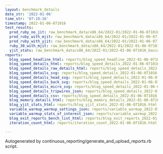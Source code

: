 ```yaml
---
layout: benchmark_details
date_str: '2022-01-06'
time_str: '07:10:16'
timestamp: 2022-01-06-071016
test_results:
  prod_ruby_no_jit: raw_benchmark_data/x86_64/2022-01/2022-01-06-071016_basic_benchmark_prod_ruby_no_jit.json
  prod_ruby_with_mjit: raw_benchmark_data/x86_64/2022-01/2022-01-06-071016_basic_benchmark_prod_ruby_with_mjit.json
  prod_ruby_with_yjit: raw_benchmark_data/x86_64/2022-01/2022-01-06-071016_basic_benchmark_prod_ruby_with_yjit.json
  ruby_30_with_mjit: raw_benchmark_data/x86_64/2022-01/2022-01-06-071016_basic_benchmark_ruby_30_with_mjit.json
  yjit_stats: raw_benchmark_data/x86_64/2022-01/2022-01-06-071016_basic_benchmark_yjit_stats.json
reports:
  blog_speed_headline_html: reports/blog_speed_headline_2022-01-06-071016.html
  blog_speed_details_html: reports/blog_speed_details_2022-01-06-071016.html
  blog_speed_details_raw_details_html: reports/blog_speed_details_2022-01-06-071016.raw_details.html
  blog_speed_details_svg: reports/blog_speed_details_2022-01-06-071016.svg
  blog_speed_details_head_svg: reports/blog_speed_details_2022-01-06-071016.head.svg
  blog_speed_details_back_svg: reports/blog_speed_details_2022-01-06-071016.back.svg
  blog_speed_details_micro_svg: reports/blog_speed_details_2022-01-06-071016.micro.svg
  blog_speed_details_tripwires_json: reports/blog_speed_details_2022-01-06-071016.tripwires.json
  blog_speed_details_csv: reports/blog_speed_details_2022-01-06-071016.csv
  blog_memory_details_html: reports/blog_memory_details_2022-01-06-071016.html
  blog_yjit_stats_html: reports/blog_yjit_stats_2022-01-06-071016.html
  variable_warmup_warmup_settings_json: reports/variable_warmup_2022-01-06-071016.warmup_settings.json
  variable_warmup_stats_of_interest_json: reports/variable_warmup_2022-01-06-071016.stats_of_interest.json
  blog_exit_reports_bench_list_html: reports/blog_exit_reports_2022-01-06-071016.bench_list.html
  iteration_count_html: reports/iteration_count_2022-01-06-071016.html

---
```

Autogenerated by continuous_reporting/generate_and_upload_reports.rb script.
